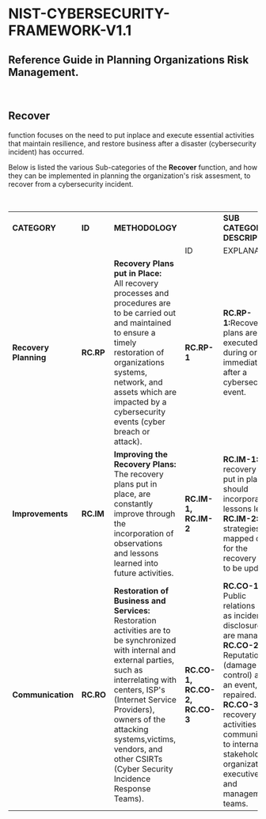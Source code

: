 # NIST-CYBERSECURITY-FRAMEWORK-V1.1
<h2>Reference Guide in Planning Organizations Risk Management.</h2>

<br>

<h2>Recover</h2> function focuses on the need to put inplace and execute essential activities that maintain resilience, and restore business after a disaster (cybersecurity incident) has occurred. 

Below is listed the various Sub-categories of the <strong>Recover</strong> function, and how they can be implemented in planning the organization's risk assesment, to recover from a cybersecurity incident.



<br>

<table>
<tr>
<td><strong>CATEGORY</strong></td><td><strong>ID</strong></td><td><strong>METHODOLOGY</strong></td><td></td><td><strong>SUB CATEGORY DESCRIPTION</strong></td>
</tr>
<tr>
<tr>
<td>  </td><td>  </td><td>  </td><td> ID</td><td>EXPLANATION</td>
</tr>




    
<td><strong>Recovery Planning</strong></td><td><strong>RC.RP</strong></td><td><strong>Recovery Plans put in Place:  </strong><br>   All recovery processes and procedures are to be carried out and maintained to ensure a timely restoration of organizations systems, network, and assets which are impacted by a cybersecurity events (cyber breach or attack). 
</td><td><strong>RC.RP-1 </strong></td><td><strong>RC.RP-1:</strong>Recovery plans are to be executed during or immediately after a cybersecurity event.       <br>
</td>
</tr>






<td><strong>Improvements</strong></td><td><strong>RC.IM</strong></td><td><strong>Improving the Recovery Plans:   </strong><br> The recovery plans put in place, are constantly improve through the incorporation of observations and lessons learned into future activities.
</td><td><strong>RC.IM-1, RC.IM-2</strong></td><td><strong>RC.IM-1:</strong> The recovery plan put in place should incorporate lessons learnt.      <br><strong>RC.IM-2:</strong>The strategies mapped out for the recovery are to be updated.                                  
   </td>
</tr>



 <td><strong>Communication</strong></td><td><strong>RC.RO</strong></td><td><strong>Restoration of Business and Services: </strong><br>  Restoration activities are to be synchronized with internal and external parties, such as interrelating with centers, ISP's (Internet Service Providers), owners of the attacking systems,victims, vendors, and other CSIRTs (Cyber Security Incidence Response Teams).
</td><td><strong>RC.CO-1, RC.CO-2, RC.CO-3 </strong></td><td><strong>RC.CO-1:</strong> Public relations (such as incident disclosure) are managed.         <br><strong> RC.CO-2:</strong> Reputation (damage control) after an event, is repaired. <br>  
    <strong> RC.CO-3:</strong> All recovery activities are communicated to internal stakeholders, organizations executives, and management teams. <br>
   </td>
    </tr>      
